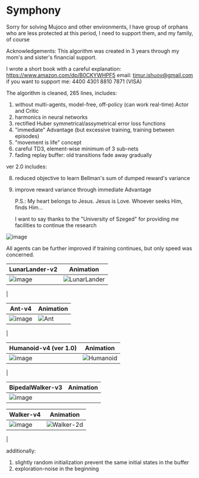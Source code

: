 # Symphony


Sorry for solving Mujoco and other environments, I have group of orphans who are less protected at this period, I need to support them, and my family, of course

Acknowledgements: This algorithm was created in 3 years through my mom's and sister's financial support.

I wrote a short book with a careful explanation: https://www.amazon.com/dp/B0CKYWHPF5
email: timur.ishuov@gmail.com
if you want to support me: 4400 4301 8810 7871 (VISA)

The algorithm is cleaned, 265 lines, includes:

1. without multi-agents, model-free, off-policy (can work real-time) Actor and Critic
2. harmonics in neural networks
3. rectified Huber symmetrical/assymetrical error loss functions
4. "immediate" Advantage (but excessive training, training between episodes)
5. "movement is life" concept
6. careful TD3, element-wise minimum of 3 sub-nets
7. fading replay buffer: old transitions fade away gradually


ver 2.0 includes:

8. reduced objective to learn Bellman's sum of dumped reward's variance
9. improve reward variance through immediate Advantage

   P.S.: My heart belongs to Jesus. Jesus is Love. Whoever seeks Him, finds Him...
   
   I want to say thanks to the "University of Szeged" for providing me facilities to continue the research


![image](https://github.com/timurgepard/Simphony/assets/13238473/864a23b6-a2c8-4e83-b69c-497c4cd662c1)

All agents can be further improved if training continues, but only speed was concerned.

|  LunarLander-v2 | Animation |
| ------------- | ------------- |
| ![image](https://github.com/timurgepard/Simphony/assets/13238473/11cf2201-50e2-471b-849f-c609c794a7a7) |![LunarLander](https://github.com/timurgepard/Simphony/assets/13238473/351cae3a-95bf-46a1-be3a-f11506353444)

 |

|  Ant-v4 | Animation |
| ------------- | ------------- |
| ![image](https://github.com/timurgepard/Simphony/assets/13238473/90cd49eb-e229-47db-998d-51c18b16850d)  |![Ant](https://github.com/timurgepard/Simphony/assets/13238473/342f48a2-1610-43c4-86ad-8b3c3dc652b6)
 |

| Humanoid-v4 (ver 1.0)  | Animation |
| ------------- | ------------- |
| ![image](https://github.com/timurgepard/Simphony/assets/13238473/8684839b-bb1e-4b75-81f3-ad18751573cf) |  ![Humanoid](https://github.com/timurgepard/Simphony/assets/13238473/ba2117a0-e03c-4c33-aab8-2395ab42b118)
   |

| BipedalWalker-v3  | Animation |
| ------------- | ------------- |
| ![image](https://github.com/timurgepard/Simphony/assets/13238473/6c06b33b-5ea1-4443-8431-9bcf234e9167)  | |



|  Walker-v4 | Animation |
| ------------- | ------------- |
| ![image](https://github.com/timurgepard/Simphony/assets/13238473/b9510d43-f8ab-462c-aa0e-6a398a7a2f8b) |![Walker-2d](https://github.com/timurgepard/Simphony/assets/13238473/154abb7e-f0a5-4ce7-9813-466e01b3795f)
 |








   
   additionally:
1. slightly random initialization prevent the same initial states in the buffer
2. exploration-noise in the beginning

   
